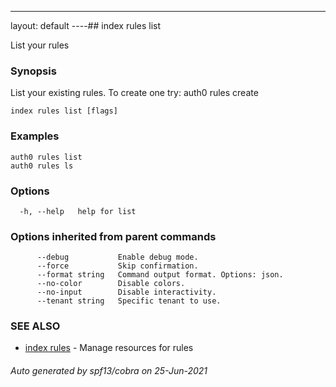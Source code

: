 ---
layout: default
----## index rules list

List your rules

### Synopsis

List your existing rules. To create one try:
auth0 rules create

```
index rules list [flags]
```

### Examples

```
auth0 rules list
auth0 rules ls
```

### Options

```
  -h, --help   help for list
```

### Options inherited from parent commands

```
      --debug           Enable debug mode.
      --force           Skip confirmation.
      --format string   Command output format. Options: json.
      --no-color        Disable colors.
      --no-input        Disable interactivity.
      --tenant string   Specific tenant to use.
```

### SEE ALSO

* [index rules](index_rules.md)	 - Manage resources for rules

###### Auto generated by spf13/cobra on 25-Jun-2021
